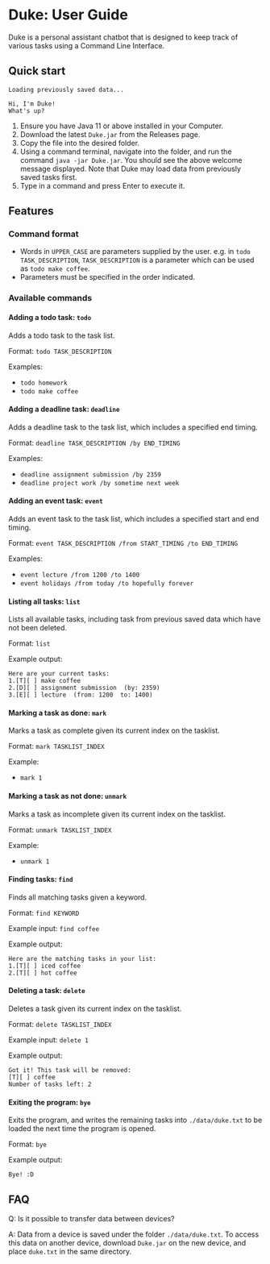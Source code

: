 # Duke: User Guide

Duke is a personal assistant chatbot that is designed to keep track of various tasks using a Command Line Interface.

## Quick start

```
Loading previously saved data...

Hi, I'm Duke!
What's up?
```

1. Ensure you have Java 11 or above installed in your Computer.
2. Download the latest `Duke.jar` from the Releases page.
3. Copy the file into the desired folder.
4. Using a command terminal, navigate into the folder, and run the command `java -jar Duke.jar`. You should see the above welcome message displayed. Note that Duke may load data from previously saved tasks first.
5. Type in a command and press Enter to execute it.

## Features 

### Command format

* Words in `UPPER_CASE` are parameters supplied by the user. e.g. in `todo TASK_DESCRIPTION`, `TASK_DESCRIPTION` is a parameter which can be used as `todo make coffee`.
* Parameters must be specified in the order indicated.

### Available commands

#### Adding a todo task: `todo`

Adds a todo task to the task list.

Format: `todo TASK_DESCRIPTION`

Examples:
* `todo homework`
* `todo make coffee`


#### Adding a deadline task: `deadline`

Adds a deadline task to the task list, which includes a specified end timing.

Format: `deadline TASK_DESCRIPTION /by END_TIMING`

Examples:
* `deadline assignment submission /by 2359`
* `deadline project work /by sometime next week`


#### Adding an event task: `event`

Adds an event task to the task list, which includes a specified start and end timing.

Format: `event TASK_DESCRIPTION /from START_TIMING /to END_TIMING`

Examples:
* `event lecture /from 1200 /to 1400`
* `event holidays /from today /to hopefully forever`


#### Listing all tasks: `list`

Lists all available tasks, including task from previous saved data which have not been deleted.

Format: `list`

Example output:
```
Here are your current tasks:
1.[T][ ] make coffee
2.[D][ ] assignment submission  (by: 2359)
3.[E][ ] lecture  (from: 1200  to: 1400)
```


#### Marking a task as done: `mark`

Marks a task as complete given its current index on the tasklist.

Format: `mark TASKLIST_INDEX`

Example:
* `mark 1`


#### Marking a task as not done: `unmark`

Marks a task as incomplete given its current index on the tasklist.

Format: `unmark TASKLIST_INDEX`

Example:
* `unmark 1`


#### Finding tasks: `find`

Finds all matching tasks given a keyword.

Format: `find KEYWORD`

Example input:
`find coffee`

Example output:
```
Here are the matching tasks in your list:
1.[T][ ] iced coffee
2.[T][ ] hot coffee
```


#### Deleting a task: `delete`

Deletes a task given its current index on the tasklist.

Format: `delete TASKLIST_INDEX`

Example input:
`delete 1`

Example output:
```
Got it! This task will be removed:
[T][ ] coffee
Number of tasks left: 2
```


#### Exiting the program: `bye`

Exits the program, and writes the remaining tasks into `./data/duke.txt` to be loaded the next time the program is opened.

Format: `bye`

Example output:
```
Bye! :D
```

## FAQ

Q: Is it possible to transfer data between devices?

A: Data from a device is saved under the folder `./data/duke.txt`. To access this data on another device, download `Duke.jar` on the new device, and place `duke.txt` in the same directory.